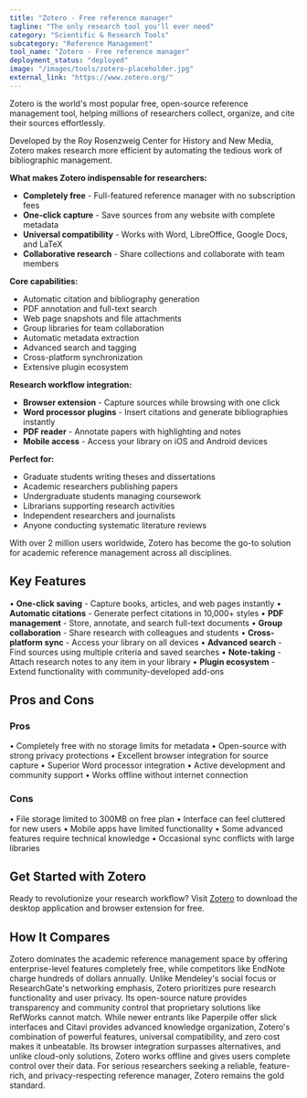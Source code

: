 ```yaml
---
title: "Zotero - Free reference manager"
tagline: "The only research tool you'll ever need"
category: "Scientific & Research Tools"
subcategory: "Reference Management"
tool_name: "Zotero - Free reference manager"
deployment_status: "deployed"
image: "/images/tools/zotero-placeholder.jpg"
external_link: "https://www.zotero.org/"
---
```

Zotero is the world's most popular free, open-source reference management tool, helping millions of researchers collect, organize, and cite their sources effortlessly.

Developed by the Roy Rosenzweig Center for History and New Media, Zotero makes research more efficient by automating the tedious work of bibliographic management.

**What makes Zotero indispensable for researchers:**
- **Completely free** - Full-featured reference manager with no subscription fees
- **One-click capture** - Save sources from any website with complete metadata
- **Universal compatibility** - Works with Word, LibreOffice, Google Docs, and LaTeX
- **Collaborative research** - Share collections and collaborate with team members

**Core capabilities:**
- Automatic citation and bibliography generation
- PDF annotation and full-text search
- Web page snapshots and file attachments
- Group libraries for team collaboration
- Automatic metadata extraction
- Advanced search and tagging
- Cross-platform synchronization
- Extensive plugin ecosystem

**Research workflow integration:**
- **Browser extension** - Capture sources while browsing with one click
- **Word processor plugins** - Insert citations and generate bibliographies instantly
- **PDF reader** - Annotate papers with highlighting and notes
- **Mobile access** - Access your library on iOS and Android devices

**Perfect for:**
- Graduate students writing theses and dissertations
- Academic researchers publishing papers
- Undergraduate students managing coursework
- Librarians supporting research activities
- Independent researchers and journalists
- Anyone conducting systematic literature reviews

With over 2 million users worldwide, Zotero has become the go-to solution for academic reference management across all disciplines.

## Key Features

• **One-click saving** - Capture books, articles, and web pages instantly
• **Automatic citations** - Generate perfect citations in 10,000+ styles
• **PDF management** - Store, annotate, and search full-text documents
• **Group collaboration** - Share research with colleagues and students
• **Cross-platform sync** - Access your library on all devices
• **Advanced search** - Find sources using multiple criteria and saved searches
• **Note-taking** - Attach research notes to any item in your library
• **Plugin ecosystem** - Extend functionality with community-developed add-ons

## Pros and Cons

### Pros
• Completely free with no storage limits for metadata
• Open-source with strong privacy protections
• Excellent browser integration for source capture
• Superior Word processor integration
• Active development and community support
• Works offline without internet connection

### Cons
• File storage limited to 300MB on free plan
• Interface can feel cluttered for new users
• Mobile apps have limited functionality
• Some advanced features require technical knowledge
• Occasional sync conflicts with large libraries

## Get Started with Zotero

Ready to revolutionize your research workflow? Visit [Zotero](https://www.zotero.org/) to download the desktop application and browser extension for free.

## How It Compares

Zotero dominates the academic reference management space by offering enterprise-level features completely free, while competitors like EndNote charge hundreds of dollars annually. Unlike Mendeley's social focus or ResearchGate's networking emphasis, Zotero prioritizes pure research functionality and user privacy. Its open-source nature provides transparency and community control that proprietary solutions like RefWorks cannot match. While newer entrants like Paperpile offer slick interfaces and Citavi provides advanced knowledge organization, Zotero's combination of powerful features, universal compatibility, and zero cost makes it unbeatable. Its browser integration surpasses alternatives, and unlike cloud-only solutions, Zotero works offline and gives users complete control over their data. For serious researchers seeking a reliable, feature-rich, and privacy-respecting reference manager, Zotero remains the gold standard.